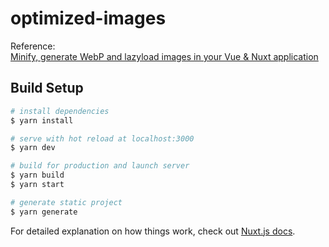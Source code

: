 # optimized-images

Reference:  
[Minify, generate WebP and lazyload images in your Vue & Nuxt application](https://dev.to/ignore_you/minify-generate-webp-and-lazyload-images-in-your-vue-nuxt-application-1ilm)

## Build Setup

```bash
# install dependencies
$ yarn install

# serve with hot reload at localhost:3000
$ yarn dev

# build for production and launch server
$ yarn build
$ yarn start

# generate static project
$ yarn generate
```

For detailed explanation on how things work, check out [Nuxt.js docs](https://nuxtjs.org).
